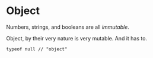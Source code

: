 # Object

Numbers, strings, and booleans are all *immutable*.

Object, by their very nature is very mutable. And it has to.

```
typeof null // "object"
```